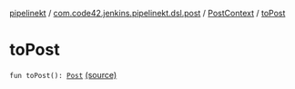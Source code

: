 [pipelinekt](../../index.md) / [com.code42.jenkins.pipelinekt.dsl.post](../index.md) / [PostContext](index.md) / [toPost](./to-post.md)

# toPost

`fun toPost(): `[`Post`](../../com.code42.jenkins.pipelinekt.core/-post/index.md) [(source)](https://github.com/code42/pipelinekt/tree/master/dsl/src/main/kotlin/com/code42/jenkins/pipelinekt/dsl/post/PostContext.kt#L25)